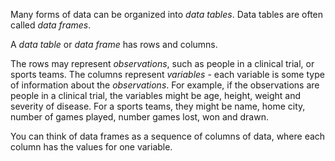 Many forms of data can be organized into *data tables*.  Data tables are often called *data frames*.

A *data table* or *data frame* has rows and columns.

The rows may represent *observations*, such as people in
a clinical trial, or sports teams.  The columns represent
*variables* - each variable is some type of information about
the *observations*.  For example, if the observations are people
in a clinical trial, the variables might be age, height, weight
and severity of disease. For a sports teams, they might be name,
home city, number of games played, number games lost, won and
drawn.

You can think of data frames as a sequence of columns of data, where each column has the values for one variable.
